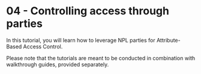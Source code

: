 # 04 - Controlling access through parties

In this tutorial, you will learn how to leverage NPL parties for Attribute-Based Access Control. 

Please note that the tutorials are meant to be conducted in combination with walkthrough guides, provided separately. 